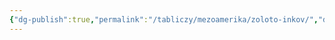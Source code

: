 ```yaml
---
{"dg-publish":true,"permalink":"/tabliczy/mezoamerika/zoloto-inkov/","dgPassFrontmatter":true}
---
```



